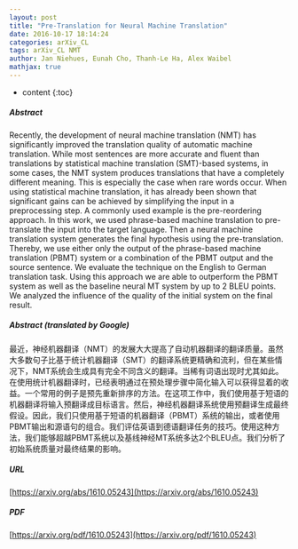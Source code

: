```yaml
---
layout: post
title: "Pre-Translation for Neural Machine Translation"
date: 2016-10-17 18:14:24
categories: arXiv_CL
tags: arXiv_CL NMT
author: Jan Niehues, Eunah Cho, Thanh-Le Ha, Alex Waibel
mathjax: true
---
```


* content
{:toc}

##### Abstract
Recently, the development of neural machine translation (NMT) has significantly improved the translation quality of automatic machine translation. While most sentences are more accurate and fluent than translations by statistical machine translation (SMT)-based systems, in some cases, the NMT system produces translations that have a completely different meaning. This is especially the case when rare words occur. When using statistical machine translation, it has already been shown that significant gains can be achieved by simplifying the input in a preprocessing step. A commonly used example is the pre-reordering approach. In this work, we used phrase-based machine translation to pre-translate the input into the target language. Then a neural machine translation system generates the final hypothesis using the pre-translation. Thereby, we use either only the output of the phrase-based machine translation (PBMT) system or a combination of the PBMT output and the source sentence. We evaluate the technique on the English to German translation task. Using this approach we are able to outperform the PBMT system as well as the baseline neural MT system by up to 2 BLEU points. We analyzed the influence of the quality of the initial system on the final result.

##### Abstract (translated by Google)
最近，神经机器翻译（NMT）的发展大大提高了自动机器翻译的翻译质量。虽然大多数句子比基于统计机器翻译（SMT）的翻译系统更精确和流利，但在某些情况下，NMT系统会生成具有完全不同含义的翻译。当稀有词语出现时尤其如此。在使用统计机器翻译时，已经表明通过在预处理步骤中简化输入可以获得显着的收益。一个常用的例子是预先重新排序的方法。在这项工作中，我们使用基于短语的机器翻译将输入预翻译成目标语言。然后，神经机器翻译系统使用预翻译生成最终假设。因此，我们只使用基于短语的机器翻译（PBMT）系统的输出，或者使用PBMT输出和源语句的组合。我们评估英语到德语翻译任务的技巧。使用这种方法，我们能够超越PBMT系统以及基线神经MT系统多达2个BLEU点。我们分析了初始系统质量对最终结果的影响。

##### URL
[https://arxiv.org/abs/1610.05243](https://arxiv.org/abs/1610.05243)

##### PDF
[https://arxiv.org/pdf/1610.05243](https://arxiv.org/pdf/1610.05243)

